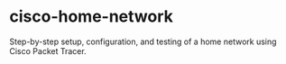 # cisco-home-network
Step-by-step setup, configuration, and testing of a home network using Cisco Packet Tracer.

